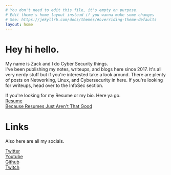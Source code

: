 ```yaml
---
# You don't need to edit this file, it's empty on purpose.
# Edit theme's home layout instead if you wanna make some changes
# See: https://jekyllrb.com/docs/themes/#overriding-theme-defaults
layout: home
---
```

<html><p></p></html>

# Hey hi hello.
My name is Zack and I do Cyber Security things.  
I've been publishing my notes, writeups, and blogs here since 2017. It's all very nerdy stuff but if you're interested take a look around. There are plenty of posts on Networking, Linux, and Cybersecurity in here. If you're looking for writeups, head over to the InfoSec section. 

If you're looking for my Resume or my bio. Here ya go.  
[Resume](/blog/2020/09/03/Resume.html)  
[Because Resumes Just Aren't That Good](/blog/2020/09/03/Because-Resumes.html)  


# Links
Also here are all my socials. 

[Twitter](http://twitter.com/mehhsecurity)    
[Youtube](https://www.youtube.com/channel/UC5V_W68Ex0NGEQI7RN_VXjg)  
[Github](https://github.com/hiimzackjones)  
[Twitch](https://www.twitch.tv/hiimzackjones)  

  
    
        

  
    
    

   

